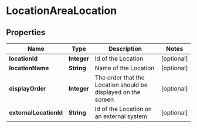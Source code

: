 
# LocationAreaLocation

## Properties
Name | Type | Description | Notes
------------ | ------------- | ------------- | -------------
**locationId** | **Integer** | Id of the Location |  [optional]
**locationName** | **String** | Name of the Location |  [optional]
**displayOrder** | **Integer** | The order that the Location should be displayed on the screen |  [optional]
**externalLocationId** | **String** | Id of the Location on an external system |  [optional]



